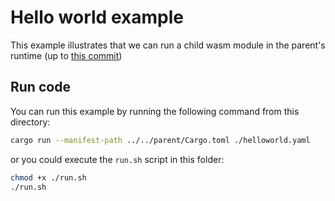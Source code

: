 # Hello world example
This example illustrates that we can run a child wasm module in the parent's runtime (up to [this commit](https://github.com/jonathancasters/wasm-operator-rework/commit/8e4d08deefa6a62323def91add984d7f927c0cee))
## Run code
You can run this example by running the following command from this directory:
```sh
cargo run --manifest-path ../../parent/Cargo.toml ./helloworld.yaml
```
or you could execute the `run.sh` script in this folder:
```sh
chmod +x ./run.sh
./run.sh
```

